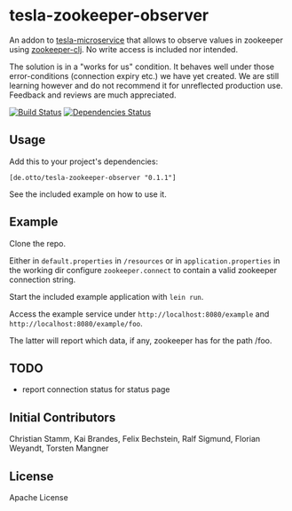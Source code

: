 # tesla-zookeeper-observer

An addon to [tesla-microservice](https://github.com/otto-de/tesla-microservice)
that allows to observe values in zookeeper using [zookeeper-clj](https://github.com/liebke/zookeeper-clj).
 No write access is included nor intended.

The solution is in a "works for us" condition. It behaves well under those error-conditions (connection expiry etc.) we have yet created.
We are still learning however and do not recommend it for unreflected production use. Feedback and reviews are much appreciated.

[![Build Status](https://travis-ci.org/otto-de/tesla-zookeeper-observer.svg)](https://travis-ci.org/otto-de/tesla-zookeeper-observer)
[![Dependencies Status](http://jarkeeper.com/otto-de/tesla-zookeeper-observer/status.svg)](http://jarkeeper.com/otto-de/tesla-zookeeper-observer)


## Usage

Add this to your project's dependencies:

`[de.otto/tesla-zookeeper-observer "0.1.1"]`

See the included example on how to use it.

## Example

Clone the repo.

Either in `default.properties` in `/resources` or in `application.properties` in the working dir configure `zookeeper.connect` to contain a valid zookeeper connection string.

Start the included example application with `lein run`.

Access the example service under `http://localhost:8080/example` and `http://localhost:8080/example/foo`.

The latter will report which data, if any, zookeeper has for the path /foo.

## TODO

* report connection status for status page

## Initial Contributors

Christian Stamm, Kai Brandes, Felix Bechstein, Ralf Sigmund, Florian Weyandt, Torsten Mangner


## License

Apache License
